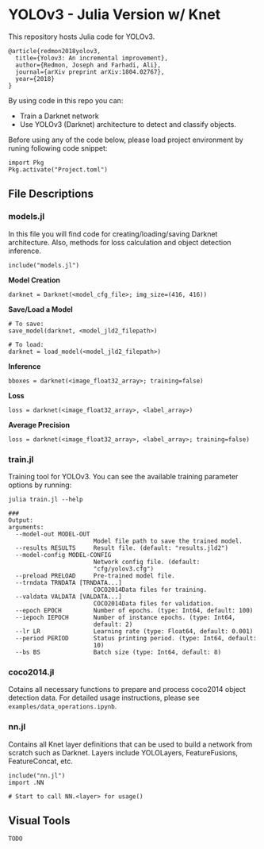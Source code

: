 # YOLOv3 - Julia Version w/ Knet
This repository hosts Julia code for YOLOv3.

```
@article{redmon2018yolov3,
  title={Yolov3: An incremental improvement},
  author={Redmon, Joseph and Farhadi, Ali},
  journal={arXiv preprint arXiv:1804.02767},
  year={2018}
}
```

By using code in this repo you can:
- Train a Darknet network
- Use YOLOv3 (Darknet) architecture to detect and classify objects.

Before using any of the code below, please load project environment by runing following code snippet:
```
import Pkg
Pkg.activate("Project.toml")
```

## File Descriptions
### models.jl
In this file you will find code for creating/loading/saving Darknet architecture. Also, methods for loss calculation and object detection inference.

```
include("models.jl")
```

__Model Creation__
```
darknet = Darknet(<model_cfg_file>; img_size=(416, 416))
```

__Save/Load a Model__
```
# To save:
save_model(darknet, <model_jld2_filepath>)

# To load:
darknet = load_model(<model_jld2_filepath>)
```

__Inference__
```
bboxes = darknet(<image_float32_array>; training=false)
```

__Loss__
```
loss = darknet(<image_float32_array>, <label_array>)
```

__Average Precision__
```
loss = darknet(<image_float32_array>, <label_array>; training=false)
```

### train.jl
Training tool for YOLOv3. You can see the available training parameter options by running:
```
julia train.jl --help

###
Output:
arguments:
  --model-out MODEL-OUT
                        Model file path to save the trained model.
  --results RESULTS     Result file. (default: "results.jld2")
  --model-config MODEL-CONFIG
                        Network config file. (default:
                        "cfg/yolov3.cfg")
  --preload PRELOAD     Pre-trained model file.
  --trndata TRNDATA [TRNDATA...]
                        COCO2014Data files for training.
  --valdata VALDATA [VALDATA...]
                        COCO2014Data files for validation.
  --epoch EPOCH         Number of epochs. (type: Int64, default: 100)
  --iepoch IEPOCH       Number of instance epochs. (type: Int64,
                        default: 2)
  --lr LR               Learning rate (type: Float64, default: 0.001)
  --period PERIOD       Status printing period. (type: Int64, default:
                        10)
  --bs BS               Batch size (type: Int64, default: 8)

```

### coco2014.jl
Cotains all necessary functions to prepare and process coco2014 object detection data. For detailed usage instructions, please see `examples/data_operations.ipynb`.

### nn.jl
Contains all Knet layer definitions that can be used to build a network from scratch such as Darknet. Layers include YOLOLayers, FeatureFusions, FeatureConcat, etc.

```
include("nn.jl")
import .NN

# Start to call NN.<layer> for usage()
```

## Visual Tools
```
TODO
```

